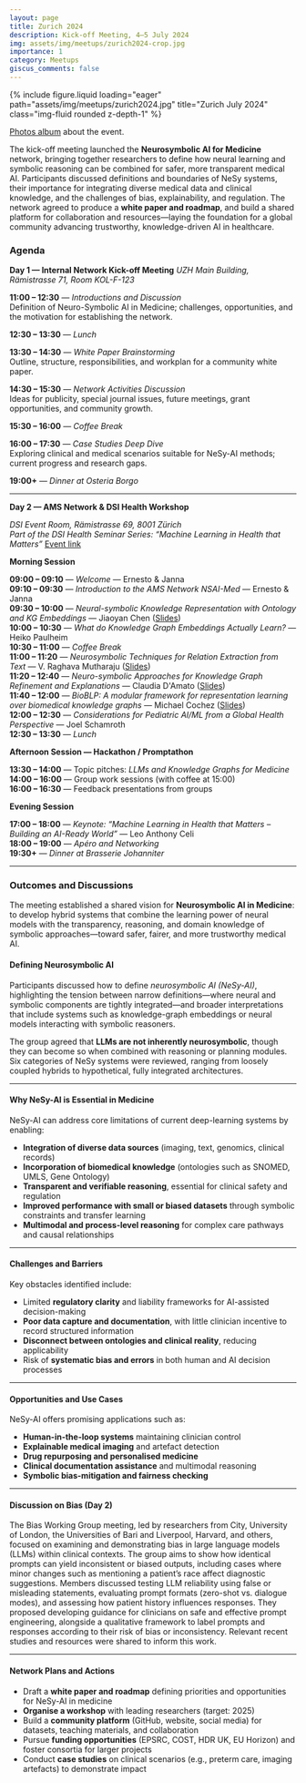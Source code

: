 ```yaml
---
layout: page
title: Zurich 2024
description: Kick-off Meeting, 4–5 July 2024
img: assets/img/meetups/zurich2024-crop.jpg
importance: 1
category: Meetups
giscus_comments: false
---
```


<div class="row">
    <div class="col-sm mt-3 mt-md-0">
        {% include figure.liquid loading="eager" path="assets/img/meetups/zurich2024.jpg" title="Zurich July 2024" class="img-fluid rounded z-depth-1" %}
    </div>
</div>
<!-- div class="caption">
    This image can also have a caption. It's like magic.
</div -->

[Photos album](https://photos.app.goo.gl/1rJgUnT36WHGh15p8) about the event.

The kick-off meeting launched the **Neurosymbolic AI for Medicine** network, bringing together researchers to define how neural learning and symbolic reasoning can be combined for safer, more transparent medical AI. Participants discussed definitions and boundaries of NeSy systems, their importance for integrating diverse medical data and clinical knowledge, and the challenges of bias, explainability, and regulation. The network agreed to produce a **white paper and roadmap**, and build a shared platform for collaboration and resources—laying the foundation for a global community advancing trustworthy, knowledge-driven AI in healthcare.


### Agenda

**Day 1 — Internal Network Kick-off Meeting**
_UZH Main Building, Rämistrasse 71, Room KOL-F-123_

**11:00 – 12:30** — _Introductions and Discussion_  
Definition of Neuro-Symbolic AI in Medicine; challenges, opportunities, and the motivation for establishing the network.

**12:30 – 13:30** — _Lunch_

**13:30 – 14:30** — _White Paper Brainstorming_  
Outline, structure, responsibilities, and workplan for a community white paper.

**14:30 – 15:30** — _Network Activities Discussion_  
Ideas for publicity, special journal issues, future meetings, grant opportunities, and community growth.

**15:30 – 16:00** — _Coffee Break_

**16:00 – 17:30** — _Case Studies Deep Dive_  
Exploring clinical and medical scenarios suitable for NeSy-AI methods; current progress and research gaps.

**19:00+** — _Dinner at Osteria Borgo_

---

**Day 2 — AMS Network & DSI Health Workshop**

_DSI Event Room, Rämistrasse 69, 8001 Zürich_  
_Part of the DSI Health Seminar Series: “Machine Learning in Health that Matters”_
[Event link](https://health.dsi.uzh.ch/news/save-the-date-machine-learning-in-health-that-matters-july-5th/)

**Morning Session**

**09:00 – 09:10** — _Welcome_ — Ernesto & Janna  
**09:10 – 09:30** — _Introduction to the AMS Network NSAI-Med_ — Ernesto & Janna  
**09:30 – 10:00** — _Neural-symbolic Knowledge Representation with Ontology and KG Embeddings_ — Jiaoyan Chen ([Slides](../../assets/pdf/meetups/zurich-jiaoyan.pdf))  
**10:00 – 10:30** — _What do Knowledge Graph Embeddings Actually Learn?_ — Heiko Paulheim  
**10:30 – 11:00** — _Coffee Break_  
**11:00 – 11:20** — _Neurosymbolic Techniques for Relation Extraction from Text_ — V. Raghava Mutharaju  ([Slides](../../assets/pdf/meetups/zurich-raghava.pdf))  
**11:20 – 12:40** — _Neuro-symbolic Approaches for Knowledge Graph Refinement and Explanations_ — Claudia D'Amato ([Slides](../../assets/pdf/meetups/zurich-claudia.pdf))  
**11:40 – 12:00** — _BioBLP: A modular framework for representation learning over biomedical knowledge graphs_ — Michael Cochez ([Slides](../../assets/pdf/meetups/zurich-michael.pdf))  
**12:00 – 12:30** — _Considerations for Pediatric AI/ML from a Global Health Perspective_ — Joel Schamroth  
**12:30 – 13:30** — _Lunch_


**Afternoon Session — Hackathon / Promptathon**

**13:30 – 14:00** — Topic pitches: _LLMs and Knowledge Graphs for Medicine_  
**14:00 – 16:00** — Group work sessions (with coffee at 15:00)  
**16:00 – 16:30** — Feedback presentations from groups

**Evening Session**

**17:00 – 18:00** — _Keynote: “Machine Learning in Health that Matters – Building an AI-Ready World”_ — Leo Anthony Celi  
**18:00 – 19:00** — _Apéro and Networking_  
**19:30+** — _Dinner at Brasserie Johanniter_

---

### Outcomes and Discussions

The meeting established a shared vision for **Neurosymbolic AI in Medicine**:  
to develop hybrid systems that combine the learning power of neural models with the transparency, reasoning, and domain knowledge of symbolic approaches—toward safer, fairer, and more trustworthy medical AI.

#### Defining Neurosymbolic AI

Participants discussed how to define _neurosymbolic AI (NeSy-AI)_, highlighting the tension between narrow definitions—where neural and symbolic components are tightly integrated—and broader interpretations that include systems such as knowledge-graph embeddings or neural models interacting with symbolic reasoners.

The group agreed that **LLMs are not inherently neurosymbolic**, though they can become so when combined with reasoning or planning modules. Six categories of NeSy systems were reviewed, ranging from loosely coupled hybrids to hypothetical, fully integrated architectures.

---

#### Why NeSy-AI is Essential in Medicine

NeSy-AI can address core limitations of current deep-learning systems by enabling:

- **Integration of diverse data sources** (imaging, text, genomics, clinical records)
- **Incorporation of biomedical knowledge** (ontologies such as SNOMED, UMLS, Gene Ontology)
- **Transparent and verifiable reasoning**, essential for clinical safety and regulation
- **Improved performance with small or biased datasets** through symbolic constraints and transfer learning
- **Multimodal and process-level reasoning** for complex care pathways and causal relationships

---

#### Challenges and Barriers

Key obstacles identified include:

- Limited **regulatory clarity** and liability frameworks for AI-assisted decision-making
- **Poor data capture and documentation**, with little clinician incentive to record structured information
- **Disconnect between ontologies and clinical reality**, reducing applicability
- Risk of **systematic bias and errors** in both human and AI decision processes

---

#### Opportunities and Use Cases

NeSy-AI offers promising applications such as:

- **Human-in-the-loop systems** maintaining clinician control
- **Explainable medical imaging** and artefact detection
- **Drug repurposing and personalised medicine**
- **Clinical documentation assistance** and multimodal reasoning
- **Symbolic bias-mitigation and fairness checking**

---

#### Discussion on Bias (Day 2)

The Bias Working Group meeting, led by researchers from City, University of London, the Universities of Bari and Liverpool, Harvard, and others, focused on examining and demonstrating bias in large language models (LLMs) within clinical contexts. The group aims to show how identical prompts can yield inconsistent or biased outputs, including cases where minor changes such as mentioning a patient’s race affect diagnostic suggestions. Members discussed testing LLM reliability using false or misleading statements, evaluating prompt formats (zero-shot vs. dialogue modes), and assessing how patient history influences responses. They proposed developing guidance for clinicians on safe and effective prompt engineering, alongside a qualitative framework to label prompts and responses according to their risk of bias or inconsistency. Relevant recent studies and resources were shared to inform this work.

---

#### Network Plans and Actions

- Draft a **white paper and roadmap** defining priorities and opportunities for NeSy-AI in medicine
- **Organise a workshop** with leading researchers (target: 2025)
- Build a **community platform** (GitHub, website, social media) for datasets, teaching materials, and collaboration
- Pursue **funding opportunities** (EPSRC, COST, HDR UK, EU Horizon) and foster consortia for larger projects
- Conduct **case studies** on clinical scenarios (e.g., preterm care, imaging artefacts) to demonstrate impact
